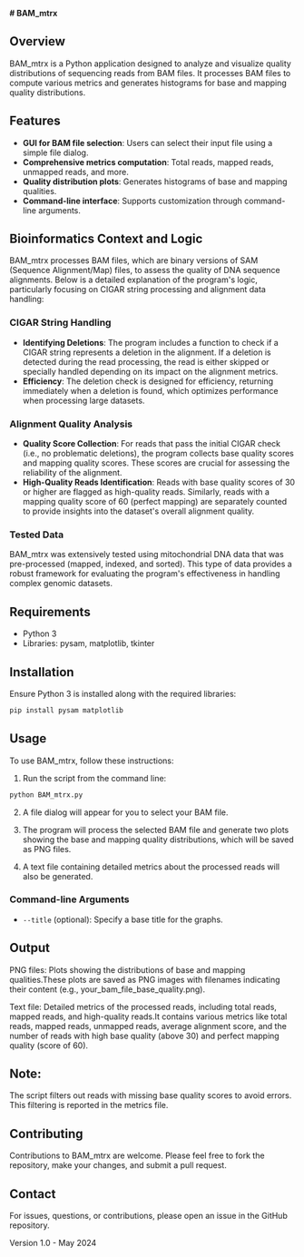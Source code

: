 **# BAM_mtrx**

## Overview
BAM_mtrx is a Python application designed to analyze and visualize quality distributions of sequencing reads from BAM files. It processes BAM files to compute various metrics and generates histograms for base and mapping quality distributions.

## Features
- **GUI for BAM file selection**: Users can select their input file using a simple file dialog.
- **Comprehensive metrics computation**: Total reads, mapped reads, unmapped reads, and more.
- **Quality distribution plots**: Generates histograms of base and mapping qualities.
- **Command-line interface**: Supports customization through command-line arguments.

## Bioinformatics Context and Logic
BAM_mtrx processes BAM files, which are binary versions of SAM (Sequence Alignment/Map) files, to assess the quality of DNA sequence alignments. Below is a detailed explanation of the program's logic, particularly focusing on CIGAR string processing and alignment data handling:

### CIGAR String Handling
- **Identifying Deletions**: The program includes a function to check if a CIGAR string represents a deletion in the alignment. If a deletion is detected during the read processing, the read is either skipped or specially handled depending on its impact on the alignment metrics.
- **Efficiency**: The deletion check is designed for efficiency, returning immediately when a deletion is found, which optimizes performance when processing large datasets.

### Alignment Quality Analysis
- **Quality Score Collection**: For reads that pass the initial CIGAR check (i.e., no problematic deletions), the program collects base quality scores and mapping quality scores. These scores are crucial for assessing the reliability of the alignment.
- **High-Quality Reads Identification**: Reads with base quality scores of 30 or higher are flagged as high-quality reads. Similarly, reads with a mapping quality score of 60 (perfect mapping) are separately counted to provide insights into the dataset's overall alignment quality.

### Tested Data
BAM_mtrx was extensively tested using mitochondrial DNA data that was pre-processed (mapped, indexed, and sorted). This type of data provides a robust framework for evaluating the program's effectiveness in handling complex genomic datasets.

## Requirements
- Python 3
- Libraries: pysam, matplotlib, tkinter

## Installation
Ensure Python 3 is installed along with the required libraries:
```bash
pip install pysam matplotlib
```

## Usage
To use BAM_mtrx, follow these instructions:

1. Run the script from the command line:
```bash
python BAM_mtrx.py
```

2. A file dialog will appear for you to select your BAM file.

3. The program will process the selected BAM file and generate two plots showing the base and mapping quality distributions, which will be saved as PNG files.

4. A text file containing detailed metrics about the processed reads will also be generated.

### Command-line Arguments
- `--title` (optional): Specify a base title for the graphs.

## Output
PNG files: Plots showing the distributions of base and mapping qualities.These plots are saved as PNG images with filenames indicating their content (e.g., your_bam_file_base_quality.png).

Text file: Detailed metrics of the processed reads, including total reads, mapped reads, and high-quality reads.It contains various metrics like total reads, mapped reads, unmapped reads, average alignment score, and the number of reads with high base quality (above 30) and perfect mapping quality (score of 60).

## Note:
The script filters out reads with missing base quality scores to avoid errors. This filtering is reported in the metrics file.

## Contributing
Contributions to BAM_mtrx are welcome. Please feel free to fork the repository, make your changes, and submit a pull request.

## Contact
For issues, questions, or contributions, please open an issue in the GitHub repository.

Version 1.0 - May 2024 
